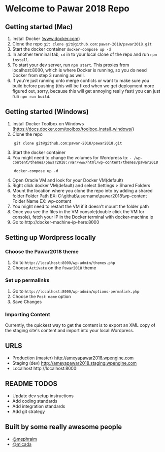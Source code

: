 # Welcome to Pawar 2018 Repo

## Getting started (Mac)
1. Install Docker (www.docker.com)
2. Clone the repo `git clone git@github.com:pawar-2018/pawar2018.git`  
3. Start the docker container `docker-compose up -d`    
4. In another terminal tab, `cd` in to your local clone of the repo and run `npm install`.
5. To start your dev server, run `npm start`. This proxies from localhost:8000, which is where Docker is running, so you do need Docker from step 3 running as well.
6. If you're just running onto merge conficts or want to make sure you build before pushing (this will be fixed when we get deployment more figured out, sorry, because this will get annoying really fast) you can just run `npm run build`.

## Getting started (Windows)
1. Install Docker Toolbox on Windows (https://docs.docker.com/toolbox/toolbox_install_windows/)
2. Clone the repo
````
    git clone git@github.com:pawar-2018/pawar2018.git
````
3. Start the docker container
  1. You might need to change the volumes for Wordpress to:
       ```- /wp-content/themes/pawar2018:/var/www/html/wp-content/themes/pawar2018```
````
    docker-compose up -d
````
4. Open Oracle VM and look for your Docker VM(default)
5. Right click docker VM(default) and select Settings > Shared Folders
6. Mount the location where you clone the repo into by adding a shared folder
    Folder Path EX: C:\github\username\pawar2018\wp-content
    Folder Name EX: wp-content
7. You might need to restart the VM if it doesn't mount the folder path
8. Once you see the files in the VM console(double click the VM for console), fetch your IP in the Docker terminal
with docker-machine ip
9. Go to http://docker-machine-ip-here:8000

## Setting up Wordpress locally

### Choose the Pawar2018 theme

1. Go to `http://localhost:8000/wp-admin/themes.php`
2. Choose `Activate` on the `Pawar2018` theme

### Set up permalinks

1. Go to `http://localhost:8000/wp-admin/options-permalink.php`
2. Choose the `Post name` option
3. Save Changes

### Importing Content

Currently, the quickest way to get the content is to export an XML copy of the
staging site's content and import into your local Wordpress.

## URLS

* Production (master) http://ameyapawar2018.wpengine.com
* Staging (dev) http://ameyapawar2018.staging.wpengine.com
* Localhost http://localhost:8000

## README TODOS

* Update dev setup instructions
* Add coding standards
* Add integration standards
* Add git strategy

## Built by some really awesome people
* [@mephraim](https://github.com/mephraim)
* [@micada](https://github.com/micada)
